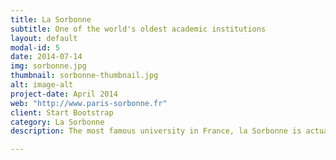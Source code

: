 ```yaml
---
title: La Sorbonne
subtitle: One of the world's oldest academic institutions
layout: default
modal-id: 5
date: 2014-07-14
img: sorbonne.jpg
thumbnail: sorbonne-thumbnail.jpg
alt: image-alt
project-date: April 2014
web: "http://www.paris-sorbonne.fr"
client: Start Bootstrap
category: La Sorbonne
description: The most famous university in France, la Sorbonne is actually simply a building, housing several different universities, including Paris 1, Paris 3, Paris, 4, and Paris 5.  Reforms following the May, '68 riots split the building and disbanded the previous Universite de Paris, which finds its roots as far back as the 12th century.  Truly one of the most emblematic scholarly sites in the world, while walking to class one can't help but imagine the great thinkers who throughout history wandered the streets of the Latin quarter.

---
```

